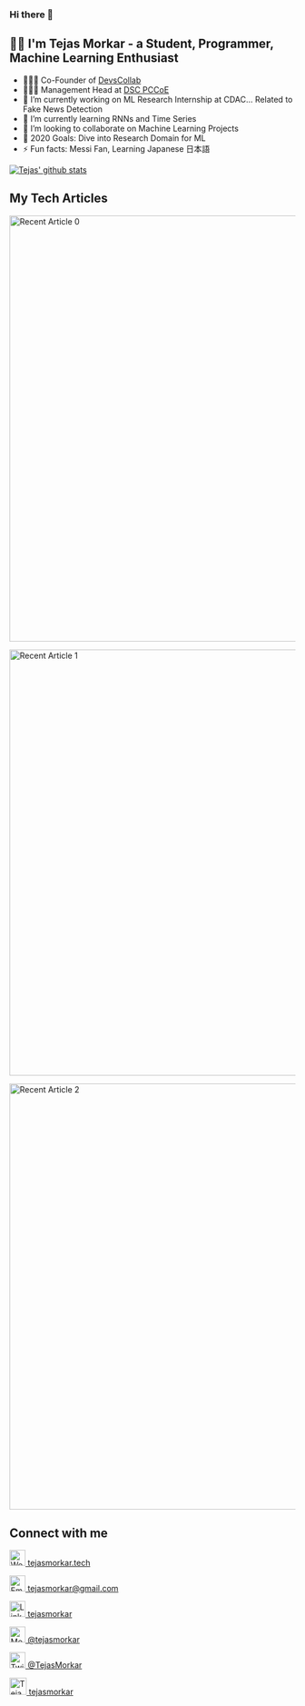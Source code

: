 ### Hi there 👋

## 👦🏼 I'm Tejas Morkar - a Student, Programmer, Machine Learning Enthusiast

- 👨🏼‍💻 Co-Founder of [DevsCollab](https://github.com/devscollab)
- 👨🏼‍💼 Management Head at [DSC PCCoE](https://github.com/dscpccoe)
- 🔭 I’m currently working on ML Research Internship at CDAC... Related to Fake News Detection
- 🌱 I’m currently learning RNNs and Time Series
- 👯 I’m looking to collaborate on Machine Learning Projects
- 🥅 2020 Goals: Dive into Research Domain for ML
- ⚡ Fun facts: Messi Fan, Learning Japanese 日本語

[![Tejas' github stats](https://github-readme-stats.vercel.app/api?username=tejasmorkar&show_icons=true)](https://github.com/anuraghazra/github-readme-stats)

## My Tech Articles

<a target="_blank" href="https://github-readme-medium-recent-article.vercel.app/medium/@tejasmorkar/0"><img src="https://github-readme-medium-recent-article.vercel.app/medium/@tejasmorkar/0" alt="Recent Article 0" width="750"></a>

<a target="_blank" href="https://github-readme-medium-recent-article.vercel.app/medium/@tejasmorkar/1"><img src="https://github-readme-medium-recent-article.vercel.app/medium/@tejasmorkar/1" alt="Recent Article 1" width="750"></a>

<a target="_blank" href="https://github-readme-medium-recent-article.vercel.app/medium/@tejasmorkar/2"><img src="https://github-readme-medium-recent-article.vercel.app/medium/@tejasmorkar/2" alt="Recent Article 2" width="750"></a>

## Connect with me

[<img width=28 height=28 src='https://github.com/tejasmorkar/tejasmorkar/blob/master/assets/web.png' alt='Website' title='Website'> tejasmorkar.tech](https://tejasmorkar.tech)

[<img width=28 height=28 src='https://github.com/tejasmorkar/tejasmorkar/blob/master/assets/gmail.png' alt='Email' title='Email'> tejasmorkar@gmail.com](mailto:tejasmorkar@gmail.com)

[<img width=28 height=28 src='https://github.com/tejasmorkar/tejasmorkar/blob/master/assets/linkedin.png' alt='LinkedIn' title='LinkedIn'> tejasmorkar](https://linkedin.com/in/tejasmorkar)

[<img width=28 height=28 src='https://github.com/tejasmorkar/tejasmorkar/blob/master/assets/medium.png' alt='Medium' title='Medium'> @tejasmorkar](https://medium.com/@tejasmorkar)

[<img width=28 height=28 src='https://github.com/tejasmorkar/tejasmorkar/blob/master/assets/twitter.png' alt='Twitter' title='Twitter'> @TejasMorkar](https://twitter.com/TejasMorkar)

[<img src="https://d2fltix0v2e0sb.cloudfront.net/dev-badge.svg" alt="Tejas Morkar's DEV Profile" height="30" width="30"> tejasmorkar](https://dev.to/tejasmorkar)

